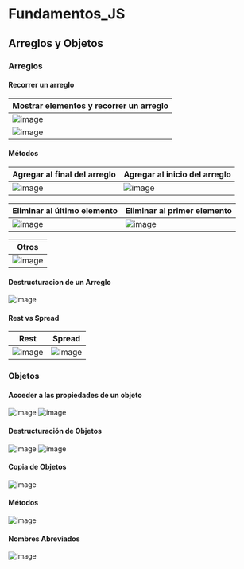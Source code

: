 # Fundamentos_JS
## Arreglos y Objetos
### Arreglos
#### Recorrer un arreglo
|Mostrar elementos y recorrer un arreglo|
|-|
|![image](https://github.com/brittanypallasco2003/Fundamentos_JS/assets/117743650/cde6a146-3620-41bd-982c-e8e91938ae50)|
![image](https://github.com/brittanypallasco2003/Fundamentos_JS/assets/117743650/37682521-d4a9-4855-8cb3-ab78b9763574)|

#### Métodos
|Agregar al final del arreglo|Agregar al inicio del arreglo|
|-|-|
|![image](https://github.com/brittanypallasco2003/Fundamentos_JS/assets/117743650/d0ac6d4b-42e2-4020-8b8e-7b96df0618bb)|![image](https://github.com/brittanypallasco2003/Fundamentos_JS/assets/117743650/5815f6ab-5f3b-4f7a-9eb7-d6c8a70c508c)|

|Eliminar al último elemento|Eliminar al primer elemento|
|-|-|
|![image](https://github.com/brittanypallasco2003/Fundamentos_JS/assets/117743650/f8e81b60-7608-4a33-afd5-bac0deda3fbc)|![image](https://github.com/brittanypallasco2003/Fundamentos_JS/assets/117743650/57453463-7639-4535-8b52-b8cb919686a8)

|Otros|
|-|
|![image](https://github.com/brittanypallasco2003/Fundamentos_JS/assets/117743650/be656134-31da-4c7b-b180-0b2ee1114a1e)|

#### Destructuracion de un Arreglo
![image](https://github.com/brittanypallasco2003/Fundamentos_JS/assets/117743650/41c7d155-28ca-4dc0-9c69-a7ac9f917198)

#### Rest vs Spread
|Rest|Spread|
|-|-|
|![image](https://github.com/brittanypallasco2003/Fundamentos_JS/assets/117743650/af818d0e-24fa-45e9-b60b-98e9e4e0532a)|![image](https://github.com/brittanypallasco2003/Fundamentos_JS/assets/117743650/ba4c6972-cf36-4af5-89f0-92c018c46456)|


### Objetos
#### Acceder a las propiedades de un objeto
![image](https://github.com/brittanypallasco2003/Fundamentos_JS/assets/117743650/42e78e40-022c-49fc-aa8e-61a92e85da56)
![image](https://github.com/brittanypallasco2003/Fundamentos_JS/assets/117743650/69b00cae-1f2f-47e2-afeb-34dd24a4dbd6)

#### Destructuración de Objetos
![image](https://github.com/brittanypallasco2003/Fundamentos_JS/assets/117743650/cdc862b1-c788-4828-84d1-87566993364b)
![image](https://github.com/brittanypallasco2003/Fundamentos_JS/assets/117743650/37a29af2-201b-47a3-b694-80783fb14c64)

#### Copia de Objetos
![image](https://github.com/brittanypallasco2003/Fundamentos_JS/assets/117743650/84b3f528-e762-4927-a02b-0626d03ae73d)

#### Métodos
![image](https://github.com/brittanypallasco2003/Fundamentos_JS/assets/117743650/beb2b246-a26d-4611-8ee9-b3210dd3baa0)

#### Nombres Abreviados
![image](https://github.com/brittanypallasco2003/Fundamentos_JS/assets/117743650/c231dee5-1830-44c6-b2a3-eec2c9f38d96)









